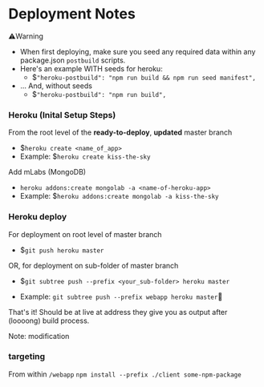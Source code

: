 # Deployment Notes

⚠️Warning

- When first deploying, make sure you seed any required data within any package.json `postbuild` scripts.
- Here's an example WITH seeds for heroku:
  - $`"heroku-postbuild": "npm run build && npm run seed manifest",`
- ... And, without seeds
  - $`"heroku-postbuild": "npm run build",`

### Heroku (Inital Setup Steps)

From the root level of the **ready-to-deploy**, **updated** master branch

- $`heroku create <name_of_app>`
- Example: $`heroku create kiss-the-sky`

Add mLabs (MongoDB)

- `heroku addons:create mongolab -a <name-of-heroku-app>`
- Example: $`heroku addons:create mongolab -a kiss-the-sky`

### Heroku deploy

For deployment on root level of master branch

- $`git push heroku master`

OR, for deployment on sub-folder of master branch

- $`git subtree push --prefix <your_sub-folder> heroku master`

- Example: `git subtree push --prefix webapp heroku master`🧨

That's it! Should be at live at address they give you as output after (loooong) build process.

Note: modification

### targeting

From within `/webapp`
`npm install --prefix ./client some-npm-package`
